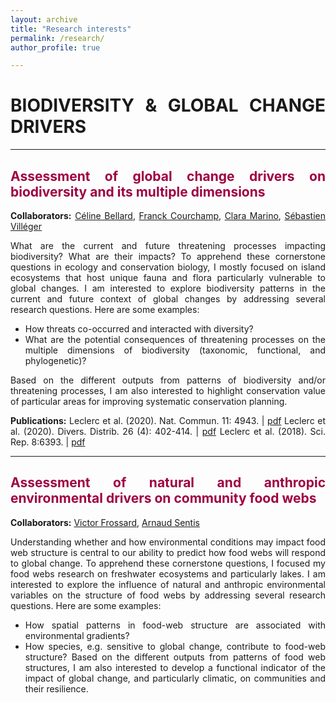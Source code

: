 ```yaml
---
layout: archive
title: "Research interests"
permalink: /research/
author_profile: true

---
```

<style> body {text-align: justify} </style> <!-- Justify text. -->

# **BIODIVERSITY & GLOBAL CHANGE DRIVERS**

------

## <span style="color:#9e0142">**Assessment of global change drivers on biodiversity and its multiple dimensions**</span>
**Collaborators:** [Céline Bellard](https://celinebellard.wordpress.com/), [Franck Courchamp](https://www.biodiversitydynamics.fr/), [Clara Marino](https://www.researchgate.net/profile/Clara-Marino-2), [Sébastien Villéger](http://villeger.sebastien.free.fr/)

What are the current and future threatening processes impacting biodiversity? What are their impacts? To apprehend these cornerstone questions in ecology and conservation biology, I mostly focused on island ecosystems that host unique fauna and flora particularly vulnerable to global changes. I am interested to explore biodiversity patterns in the current and future context of global changes by addressing several research questions. Here are some examples:

* How threats co-occurred and interacted with diversity?
* What are the potential consequences of threatening processes on the multiple dimensions of biodiversity (taxonomic, functional, and phylogenetic)?

Based on the different outputs from patterns of biodiversity and/or threatening processes, I am also interested to highlight conservation value of particular areas for improving systematic conservation planning.

**Publications:**
Leclerc et al. (2020). Nat. Commun. 11: 4943. | [pdf](https://www.nature.com/articles/s41467-020-18740-x)
Leclerc et al. (2020). Divers. Distrib. 26 (4): 402-414. | [pdf](https://onlinelibrary.wiley.com/doi/full/10.1111/ddi.13024)
Leclerc et al. (2018). Sci. Rep. 8:6393. | [pdf](https://www.nature.com/articles/s41598-018-24733-0)

------

## <span style="color:#9e0142">**Assessment of natural and anthropic environmental drivers on community food webs**</span>
**Collaborators:** [Victor Frossard](https://www.researchgate.net/profile/Victor-Frossard), [Arnaud Sentis](https://arnaudsentis.com/)

Understanding whether and how environmental conditions may impact food web structure is central to our ability to predict how food webs will respond to global change. To apprehend these cornerstone questions, I focused my food webs research on freshwater ecosystems and particularly lakes. I am interested to explore the influence of natural and anthropic environmental variables on the structure of food webs by addressing several research questions. Here are some examples:
* How spatial patterns in food-web structure are associated with environmental gradients?
* How species, e.g. sensitive to global change, contribute to food-web structure?
Based on the different outputs from patterns of food web structures, I am also interested to develop a functional indicator of the impact of global change, and particularly climatic, on communities and their resilience.